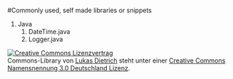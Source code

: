 #Commonly used, self made libraries or snippets

1. Java
	1. DateTime.java
	2. Logger.java

<a rel="license" href="http://creativecommons.org/licenses/by/3.0/de/"><img alt="Creative Commons Lizenzvertrag" style="border-width:0" src="http://i.creativecommons.org/l/by/3.0/de/88x31.png" /></a><br /><span xmlns:dct="http://purl.org/dc/terms/" href="http://purl.org/dc/dcmitype/Text" property="dct:title" rel="dct:type">Commons-Library</span> von <a xmlns:cc="http://creativecommons.org/ns#" href="https://github.com/lukasdietrich/Commons" property="cc:attributionName" rel="cc:attributionURL">Lukas Dietrich</a> steht unter einer <a rel="license" href="http://creativecommons.org/licenses/by/3.0/de/">Creative Commons Namensnennung 3.0 Deutschland Lizenz</a>.